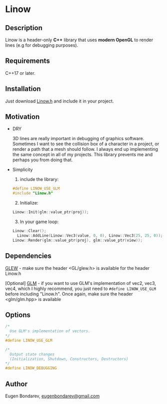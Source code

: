 # Linow

## Description

Linow is a header-only **C++** library that uses **modern OpenGL** to render lines (e.g for debugging purposes).

## Requirements
C++17 or later.

## Installation

Just download <a href="https://gist.github.com/e-bondarev/df08c65337d324da44b8f2855b9000d7">Linow.h</a> and include it in your project.

## Motivation

* DRY

  3D lines are really important in debugging of graphics software. Sometimes I want to see the collision box of a character in a project, or render a path that a mesh should follow. I always end up implementing the same concept in all of my projects. This library prevents me and perhaps you from doing that.
* Simplicity

  1. include the library:
  ```c++
  #define LINOW_USE_GLM
  #include "Linow.h"
  ```

  2. Initialize:
  ```c++  
  Linow::Init(glm::value_ptr(proj));
  ```

  3. In your game loop:
  ```c++
  Linow::Clear();
    Linow::AddLine(Linow::Vec3(value, 0, 0), Linow::Vec3(25, 25, 0));
  Linow::Render(glm::value_ptr(proj), glm::value_ptr(view));
  ```

## Dependencies
<a href="https://github.com/nigels-com/glew">GLEW</a> - make sure the header <GL/glew.h> is available for the header Linow.h

[Optional] <a href="https://github.com/g-truc/glm">GLM</a> - if you want to use GLM's implementation of vec2, vec3, vec4, which I highly recommend, you just need to ```#define LINOW_USE_GLM ```before including "Linow.h". Once again, make sure the header <glm/glm.hpp> is available

## Options

```c++
/*
  Use GLM's implementation of vectors. 
*/
#define LINOW_USE_GLM     

/* 
  Output state changes 
  (Initialization, Shutdown, Constructors, Destructors)
*/
#define LINOW_DEBUGGING   
```

## Author
Eugen Bondarev, eugenbondarev@gmail.com
